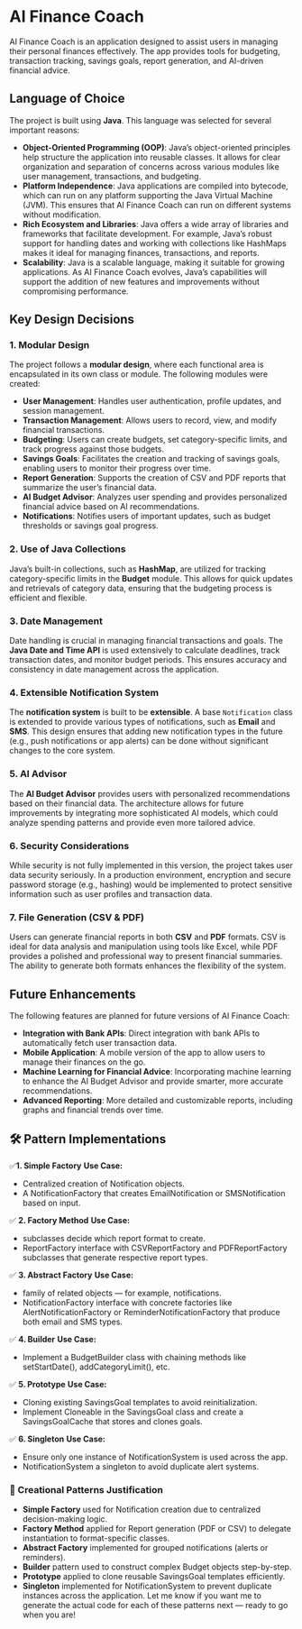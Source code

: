 # AI Finance Coach

AI Finance Coach is an application designed to assist users in managing their personal finances effectively. The app provides tools for budgeting, transaction tracking, savings goals, report generation, and AI-driven financial advice.

## Language of Choice

The project is built using **Java**. This language was selected for several important reasons:

- **Object-Oriented Programming (OOP)**: Java’s object-oriented principles help structure the application into reusable classes. It allows for clear organization and separation of concerns across various modules like user management, transactions, and budgeting.
- **Platform Independence**: Java applications are compiled into bytecode, which can run on any platform supporting the Java Virtual Machine (JVM). This ensures that AI Finance Coach can run on different systems without modification.
- **Rich Ecosystem and Libraries**: Java offers a wide array of libraries and frameworks that facilitate development. For example, Java’s robust support for handling dates and working with collections like HashMaps makes it ideal for managing finances, transactions, and reports.
- **Scalability**: Java is a scalable language, making it suitable for growing applications. As AI Finance Coach evolves, Java’s capabilities will support the addition of new features and improvements without compromising performance.

## Key Design Decisions

### 1. **Modular Design**

The project follows a **modular design**, where each functional area is encapsulated in its own class or module. The following modules were created:

- **User Management**: Handles user authentication, profile updates, and session management.
- **Transaction Management**: Allows users to record, view, and modify financial transactions.
- **Budgeting**: Users can create budgets, set category-specific limits, and track progress against those budgets.
- **Savings Goals**: Facilitates the creation and tracking of savings goals, enabling users to monitor their progress over time.
- **Report Generation**: Supports the creation of CSV and PDF reports that summarize the user’s financial data.
- **AI Budget Advisor**: Analyzes user spending and provides personalized financial advice based on AI recommendations.
- **Notifications**: Notifies users of important updates, such as budget thresholds or savings goal progress.

### 2. **Use of Java Collections**

Java’s built-in collections, such as **HashMap**, are utilized for tracking category-specific limits in the **Budget** module. This allows for quick updates and retrievals of category data, ensuring that the budgeting process is efficient and flexible.

### 3. **Date Management**

Date handling is crucial in managing financial transactions and goals. The **Java Date and Time API** is used extensively to calculate deadlines, track transaction dates, and monitor budget periods. This ensures accuracy and consistency in date management across the application.

### 4. **Extensible Notification System**

The **notification system** is built to be **extensible**. A base `Notification` class is extended to provide various types of notifications, such as **Email** and **SMS**. This design ensures that adding new notification types in the future (e.g., push notifications or app alerts) can be done without significant changes to the core system.

### 5. **AI Advisor**

The **AI Budget Advisor** provides users with personalized recommendations based on their financial data. The architecture allows for future improvements by integrating more sophisticated AI models, which could analyze spending patterns and provide even more tailored advice.

### 6. **Security Considerations**

While security is not fully implemented in this version, the project takes user data security seriously. In a production environment, encryption and secure password storage (e.g., hashing) would be implemented to protect sensitive information such as user profiles and transaction data.

### 7. **File Generation (CSV & PDF)**

Users can generate financial reports in both **CSV** and **PDF** formats. CSV is ideal for data analysis and manipulation using tools like Excel, while PDF provides a polished and professional way to present financial summaries. The ability to generate both formats enhances the flexibility of the system.

## Future Enhancements

The following features are planned for future versions of AI Finance Coach:

- **Integration with Bank APIs**: Direct integration with bank APIs to automatically fetch user transaction data.
- **Mobile Application**: A mobile version of the app to allow users to manage their finances on the go.
- **Machine Learning for Financial Advice**: Incorporating machine learning to enhance the AI Budget Advisor and provide smarter, more accurate recommendations.
- **Advanced Reporting**: More detailed and customizable reports, including graphs and financial trends over time.



## 🛠 Pattern Implementations

✅**1. Simple Factory**
 **Use Case:**
- Centralized creation of Notification objects.
- A NotificationFactory that creates EmailNotification or SMSNotification based on input.

✅ **2. Factory Method**
**Use Case:**
- subclasses decide which report format to create.
- ReportFactory interface with CSVReportFactory and PDFReportFactory subclasses that generate respective report types.

✅ **3. Abstract Factory**
**Use Case:**
- family of related objects — for example, notifications.
- NotificationFactory interface with concrete factories like AlertNotificationFactory or ReminderNotificationFactory that produce both email and SMS types.

✅ **4. Builder**
**Use Case:**
- Implement a BudgetBuilder class with chaining methods like setStartDate(), addCategoryLimit(), etc.

✅ **5. Prototype**
**Use Case:**
- Cloning existing SavingsGoal templates to avoid reinitialization.
- Implement Cloneable in the SavingsGoal class and create a SavingsGoalCache that stores and clones goals.

✅ **6. Singleton**
**Use Case:**
- Ensure only one instance of NotificationSystem is used across the app.
- NotificationSystem a singleton to avoid duplicate alert systems.


### 🧩 Creational Patterns Justification

- **Simple Factory** used for Notification creation due to centralized decision-making logic.
- **Factory Method** applied for Report generation (PDF or CSV) to delegate instantiation to format-specific classes.
- **Abstract Factory** implemented for grouped notifications (alerts or reminders).
- **Builder** pattern used to construct complex Budget objects step-by-step.
- **Prototype** applied to clone reusable SavingsGoal templates efficiently.
- **Singleton** implemented for NotificationSystem to prevent duplicate instances across the application.
Let me know if you want me to generate the actual code for each of these patterns next — ready to go when you are!
